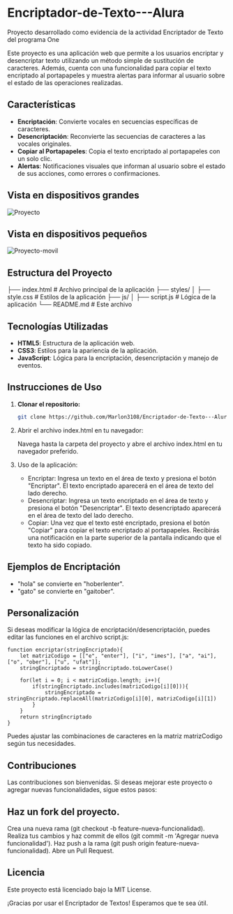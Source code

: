 # Encriptador-de-Texto---Alura

Proyecto desarrollado como evidencia de la actividad Encriptador de Texto del programa One

Este proyecto es una aplicación web que permite a los usuarios encriptar y desencriptar texto utilizando un método simple de sustitución de caracteres. Además, cuenta con una funcionalidad para copiar el texto encriptado al portapapeles y muestra alertas para informar al usuario sobre el estado de las operaciones realizadas.

## Características

- **Encriptación**: Convierte vocales en secuencias específicas de caracteres.
- **Desencriptación**: Reconvierte las secuencias de caracteres a las vocales originales.
- **Copiar al Portapapeles**: Copia el texto encriptado al portapapeles con un solo clic.
- **Alertas**: Notificaciones visuales que informan al usuario sobre el estado de sus acciones, como errores o confirmaciones.

## Vista en dispositivos grandes

![Proyecto](https://github.com/user-attachments/assets/8b2b8914-b410-4e81-93d6-bf1fc5017607)

## Vista en dispositivos pequeños

![Proyecto-movil](https://github.com/user-attachments/assets/236017dc-00b9-42a5-9357-31673c443fb9)

## Estructura del Proyecto

├── index.html # Archivo principal de la aplicación ├── styles/ │ ├── style.css # Estilos de la aplicación ├── js/ │ ├── script.js # Lógica de la aplicación └── README.md # Este archivo

## Tecnologías Utilizadas

- **HTML5**: Estructura de la aplicación web.
- **CSS3**: Estilos para la apariencia de la aplicación.
- **JavaScript**: Lógica para la encriptación, desencriptación y manejo de eventos.

## Instrucciones de Uso

1. **Clonar el repositorio:**

   ```bash
   git clone https://github.com/Marlon3108/Encriptador-de-Texto---Alura.git

2. Abrir el archivo index.html en tu navegador:

   Navega hasta la carpeta del proyecto y abre el archivo index.html en tu navegador preferido.

3. Uso de la aplicación:

   * Encriptar: Ingresa un texto en el área de texto y presiona el botón "Encriptar". El texto encriptado aparecerá en el área de texto del       lado derecho.
   * Desencriptar: Ingresa un texto encriptado en el área de texto y presiona el botón "Desencriptar". El texto desencriptado aparecerá en        el área de texto del lado derecho.
   * Copiar: Una vez que el texto esté encriptado, presiona el botón "Copiar" para copiar el texto encriptado al portapapeles. Recibirás          una notificación en la parte superior de la pantalla indicando que el texto ha sido copiado.
     
## Ejemplos de Encriptación

* "hola" se convierte en "hoberlenter".
* "gato" se convierte en "gaitober".

## Personalización

Si deseas modificar la lógica de encriptación/desencriptación, puedes editar las funciones en el archivo script.js:

```
function encriptar(stringEncriptado){
    let matrizCodigo = [["e", "enter"], ["i", "imes"], ["a", "ai"], ["o", "ober"], ["u", "ufat"]];
    stringEncriptado = stringEncriptado.toLowerCase()

    for(let i = 0; i < matrizCodigo.length; i++){
        if(stringEncriptado.includes(matrizCodigo[i][0])){
            stringEncriptado = stringEncriptado.replaceAll(matrizCodigo[i][0], matrizCodigo[i][1])
        }
    }
    return stringEncriptado
}
```
Puedes ajustar las combinaciones de caracteres en la matriz matrizCodigo según tus necesidades.

## Contribuciones
Las contribuciones son bienvenidas. Si deseas mejorar este proyecto o agregar nuevas funcionalidades, sigue estos pasos:

## Haz un fork del proyecto.
Crea una nueva rama (git checkout -b feature-nueva-funcionalidad).
Realiza tus cambios y haz commit de ellos (git commit -m 'Agregar nueva funcionalidad').
Haz push a la rama (git push origin feature-nueva-funcionalidad).
Abre un Pull Request.

## Licencia
Este proyecto está licenciado bajo la MIT License.

¡Gracias por usar el Encriptador de Textos! Esperamos que te sea útil.
